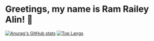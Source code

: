 # Greetings, my name is Ram Railey Alin! 👋

[![Anurag's GitHub stats](https://github-readme-stats.vercel.app/api?username=VulpritProoze)](https://github.com/VulpritProoze/github-readme-stats)
[![Top Langs](https://github-readme-stats.vercel.app/api/top-langs/?username=VulpritProoze&layout=compact)](https://github.com/VulpritProoze/github-readme-stats)

